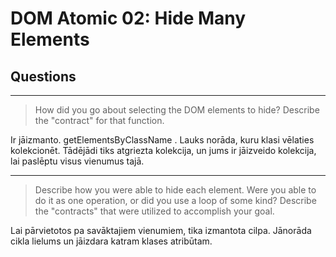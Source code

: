 # DOM Atomic 02: Hide Many Elements

## Questions

---

> How did you go about selecting the DOM elements to hide? Describe the "contract" for that function.

Ir jāizmanto. getElementsByClassName . Lauks norāda, kuru klasi vēlaties kolekcionēt. Tādējādi tiks atgriezta kolekcija, un jums ir jāizveido kolekcija, lai paslēptu visus vienumus tajā.

---

> Describe how you were able to hide each element. Were you able to do it as one operation, or did you use a loop of some kind? Describe the "contracts" that were utilized to accomplish your goal.

Lai pārvietotos pa savāktajiem vienumiem, tika izmantota cilpa. Jānorāda cikla lielums un jāizdara katram klases atribūtam.